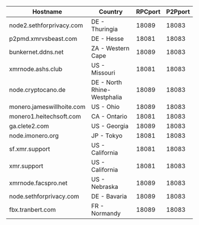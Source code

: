 Hostname | Country | RPCport | P2Pport
--- | --- | --- | ---
node2.sethforprivacy.com | DE - Thuringia | 18089 | 18083
p2pmd.xmrvsbeast.com | DE - Hesse | 18081 | 18083
bunkernet.ddns.net | ZA - Western Cape | 18089 | 18083
xmrnode.ashs.club | US - Missouri | 18081 | 18083
node.cryptocano.de | DE - North Rhine-Westphalia | 18089 | 18083
monero.jameswillhoite.com | US - Ohio | 18089 | 18083
monero1.heitechsoft.com | CA - Ontario | 18081 | 18083
ga.clete2.com | US - Georgia | 18089 | 18083
node.imonero.org | JP - Tokyo | 18081 | 18083
sf.xmr.support | US - California | 18081 | 18083
xmr.support | US - California | 18081 | 18083
xmrnode.facspro.net | US - Nebraska | 18089 | 18083
node.sethforprivacy.com | DE - Bavaria | 18089 | 18083
fbx.tranbert.com | FR - Normandy | 18089 | 18083
